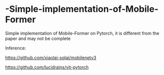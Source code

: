 # -Simple-implementation-of-Mobile-Former
Simple implementation of  Mobile-Former on Pytorch, it is different from the paper and may not be complete


Inference:

https://github.com/xiaolai-sqlai/mobilenetv3

https://github.com/lucidrains/vit-pytorch

